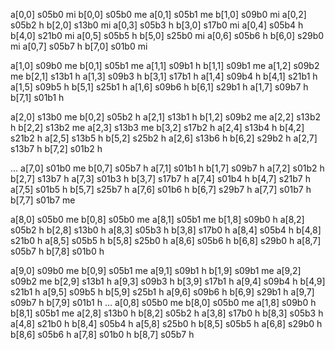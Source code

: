 a[0,0]  s05b0 mi
b[0,0]  s05b0 me
a[0,1]  s05b1 me
b[1,0]  s09b0 mi
a[0,2]  s05b2 h
b[2,0]  s13b0 mi
a[0,3]  s05b3 h
b[3,0]  s17b0 mi
a[0,4]  s05b4 h
b[4,0]  s21b0 mi
a[0,5]  s05b5 h
b[5,0]  s25b0 mi
a[0,6]  s05b6 h
b[6,0]  s29b0 mi
a[0,7]  s05b7 h
b[7,0]  s01b0 mi

a[1,0]  s09b0 me
b[0,1]  s05b1 me
a[1,1]  s09b1 h
b[1,1]  s09b1 me
a[1,2]  s09b2 me
b[2,1]  s13b1 h
a[1,3]  s09b3 h
b[3,1]  s17b1 h
a[1,4]  s09b4 h
b[4,1]  s21b1 h
a[1,5]  s09b5 h
b[5,1]  s25b1 h
a[1,6]  s09b6 h
b[6,1]  s29b1 h
a[1,7]  s09b7 h
b[7,1]  s01b1 h

a[2,0]  s13b0 me
b[0,2]  s05b2 h
a[2,1]  s13b1 h
b[1,2]  s09b2 me
a[2,2]  s13b2 h
b[2,2]  s13b2 me
a[2,3]  s13b3 me
b[3,2]  s17b2 h
a[2,4]  s13b4 h
b[4,2]  s21b2 h
a[2,5]  s13b5 h
b[5,2]  s25b2 h
a[2,6]  s13b6 h
b[6,2]  s29b2 h
a[2,7]  s13b7 h
b[7,2]  s01b2 h

...
a[7,0]  s01b0 me
b[0,7]  s05b7 h
a[7,1]  s01b1 h
b[1,7]  s09b7 h
a[7,2]  s01b2 h
b[2,7]  s13b7 h
a[7,3]  s01b3 h
b[3,7]  s17b7 h
a[7,4]  s01b4 h
b[4,7]  s21b7 h
a[7,5]  s01b5 h
b[5,7]  s25b7 h
a[7,6]  s01b6 h
b[6,7]  s29b7 h
a[7,7]  s01b7 h
b[7,7]  s01b7 me

a[8,0]  s05b0 me
b[0,8]  s05b0 me
a[8,1]  s05b1 me
b[1,8]  s09b0 h
a[8,2]  s05b2 h
b[2,8]  s13b0 h
a[8,3]  s05b3 h
b[3,8]  s17b0 h
a[8,4]  s05b4 h
b[4,8]  s21b0 h
a[8,5]  s05b5 h
b[5,8]  s25b0 h
a[8,6]  s05b6 h
b[6,8]  s29b0 h
a[8,7]  s05b7 h
b[7,8]  s01b0 h

a[9,0]  s09b0 me
b[0,9]  s05b1 me
a[9,1]  s09b1 h
b[1,9]  s09b1 me
a[9,2]  s09b2 me
b[2,9]  s13b1 h
a[9,3]  s09b3 h
b[3,9]  s17b1 h
a[9,4]  s09b4 h
b[4,9]  s21b1 h
a[9,5]  s09b5 h
b[5,9]  s25b1 h
a[9,6]  s09b6 h
b[6,9]  s29b1 h
a[9,7]  s09b7 h
b[7,9]  s01b1 h
...
a[0,8]  s05b0 me
b[8,0]  s05b0 me
a[1,8]  s09b0 h
b[8,1]  s05b1 me
a[2,8]  s13b0 h
b[8,2]  s05b2 h
a[3,8]  s17b0 h
b[8,3]  s05b3 h
a[4,8]  s21b0 h
b[8,4]  s05b4 h
a[5,8]  s25b0 h
b[8,5]  s05b5 h
a[6,8]  s29b0 h
b[8,6]  s05b6 h
a[7,8]  s01b0 h
b[8,7]  s05b7 h
